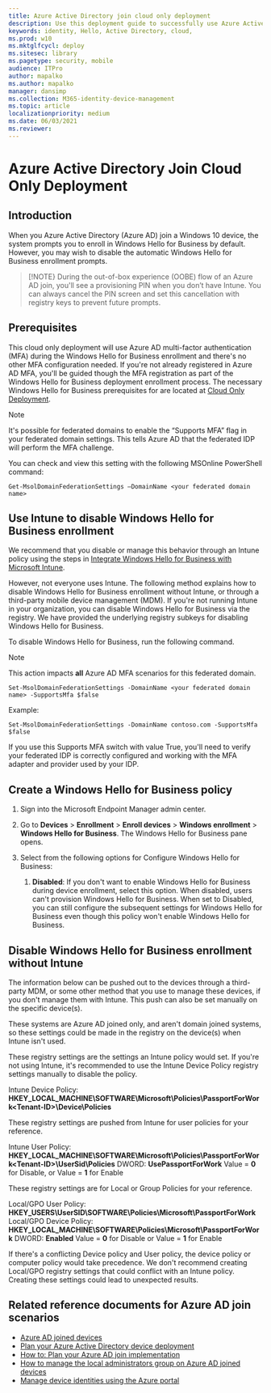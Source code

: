 ```yaml
---
title: Azure Active Directory join cloud only deployment
description: Use this deployment guide to successfully use Azure Active Directory to join a Windows 10 device. 
keywords: identity, Hello, Active Directory, cloud, 
ms.prod: w10
ms.mktglfcycl: deploy
ms.sitesec: library
ms.pagetype: security, mobile
audience: ITPro
author: mapalko
ms.author: mapalko
manager: dansimp
ms.collection: M365-identity-device-management
ms.topic: article
localizationpriority: medium
ms.date: 06/03/2021
ms.reviewer: 
---
```

# Azure Active Directory Join Cloud Only Deployment

## Introduction

When you Azure Active Directory (Azure AD) join a Windows 10 device, the system prompts you to enroll in Windows Hello for Business by default. However, you may wish to disable the automatic Windows Hello for Business enrollment prompts.

> [!NOTE}
> During the out-of-box experience (OOBE) flow of an Azure AD join, you'll see a provisioning PIN when you don’t have Intune. You can always cancel the PIN screen and set this cancellation with registry keys to prevent future prompts.

## Prerequisites  

This cloud only deployment will use Azure AD multi-factor authentication (MFA) during the Windows Hello for Business enrollment and there's no other MFA configuration needed.  If you're not already registered in Azure AD MFA, you'll be guided though the MFA registration as part of the Windows Hello for Business deployment enrollment process. The necessary Windows Hello for Business prerequisites for are located at [Cloud Only Deployment](hello-identity-verification.md#cloud-only-deployment).

> [!NOTE]
> It's possible for federated domains to enable the “Supports MFA” flag in your federated domain settings. This tells Azure AD that the federated IDP will perform the MFA challenge.

You can check and view this setting with the following MSOnline PowerShell command:

`Get-MsolDomainFederationSettings –DomainName <your federated domain name>`

## Use Intune to disable Windows Hello for Business enrollment  

We recommend that you disable or manage this behavior through an Intune policy using the steps in [Integrate Windows Hello for Business with Microsoft Intune](/mem/intune/protect/windows-hello).

However, not everyone uses Intune. The following method explains how to disable Windows Hello for Business enrollment without Intune, or through a third-party mobile device management (MDM).  If you're not running Intune in your organization, you can disable Windows Hello for Business via the registry. We have provided the underlying registry subkeys for disabling Windows Hello for Business.  

To disable Windows Hello for Business, run the following command.

> [!NOTE]
> This action impacts **all** Azure AD MFA scenarios for this federated domain.

`Set-MsolDomainFederationSettings -DomainName <your federated domain name> -SupportsMfa $false`

Example:

`Set-MsolDomainFederationSettings -DomainName contoso.com -SupportsMfa $false`

If you use this Supports MFA switch with value True, you'll need to verify your federated IDP is correctly configured and working with the MFA adapter and provider used by your IDP.

## Create a Windows Hello for Business policy

1. Sign into the Microsoft Endpoint Manager admin center.
2. Go to **Devices** > **Enrollment** > **Enroll devices** > **Windows enrollment** > **Windows Hello for Business**. The Windows Hello for Business pane opens.
3. Select from the following options for Configure Windows Hello for Business:

   1. **Disabled**: If you don't want to enable Windows Hello for Business during device enrollment, select this option. When disabled, users can't provision Windows Hello for Business. When set to Disabled, you can still configure the subsequent settings for Windows Hello for Business even though this policy won't enable Windows Hello for Business.

## Disable Windows Hello for Business enrollment without Intune

The information below can be pushed out to the devices through a third-party MDM, or some other method that you use to manage these devices, if you don't manage them with Intune.  This push can also be set manually on the specific device(s).

These systems are Azure AD joined only, and aren't domain joined systems, so these settings could be made in the registry on the device(s) when Intune isn't used.

These registry settings are the settings an Intune policy would set. If you're not using Intune, it's recommended to use the Intune Device Policy registry settings manually to disable the policy.

Intune Device Policy: **HKEY_LOCAL_MACHINE\SOFTWARE\Microsoft\Policies\PassportForWork\<Tenant-ID>\Device\Policies**

These registry settings are pushed from Intune for user policies for your reference.

Intune User Policy: **HKEY_LOCAL_MACHINE\SOFTWARE\Microsoft\Policies\PassportForWork\<Tenant-ID>\UserSid\Policies**
DWORD: **UsePassportForWork**
Value = **0** for Disable, or Value = **1** for Enable

These registry settings are for Local or Group Policies for your reference.

Local/GPO User Policy: **HKEY_USERS\UserSID\SOFTWARE\Policies\Microsoft\PassportForWork**
Local/GPO Device Policy: **HKEY_LOCAL_MACHINE\SOFTWARE\Policies\Microsoft\PassportForWork**
DWORD: **Enabled**
Value = **0** for Disable or Value = **1** for Enable

If there's a conflicting Device policy and User policy, the device policy or computer policy would take precedence. We don't recommend creating Local/GPO registry settings that could conflict with an Intune policy. Creating these settings could lead to unexpected results.  

## Related reference documents for Azure AD join scenarios

- [Azure AD joined devices](/azure/active-directory/devices/concept-azure-ad-join)
- [Plan your Azure Active Directory device deployment](/azure/active-directory/devices/plan-device-deployment)
- [How to: Plan your Azure AD join implementation](/azure/active-directory/devices/azureadjoin-plan)
- [How to manage the local administrators group on Azure AD joined devices](/azure/active-directory/devices/assign-local-admin)
- [Manage device identities using the Azure portal](/azure/active-directory/devices/device-management-azure-portal)
